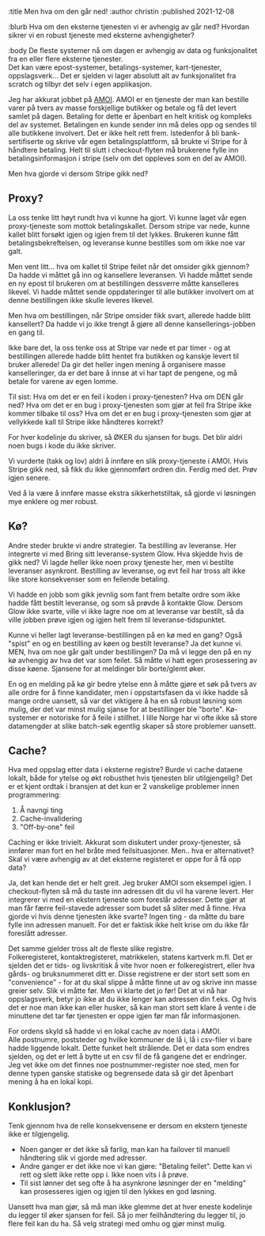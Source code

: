 :title Men hva om den går ned!
:author christin
:published 2021-12-08

:blurb
Hva om den eksterne tjenesten vi er avhengig av går ned? Hvordan sikrer vi en robust tjeneste med eksterne avhengigheter?

:body
De fleste systemer nå om dagen er avhengig av data og funksjonalitet fra en eller flere eksterne tjenester.  
Det kan være epost-systemer, betalings-systemer, kart-tjenester, oppslagsverk... 
Det er sjelden vi lager absolutt alt av funksjonalitet fra scratch og tilbyr det selv i egen applikasjon.

Jeg har akkurat jobbet på [AMOI](https://www.amoi.no). AMOI er en tjeneste der man kan bestille varer på tvers av masse forskjellige butikker og betale og få det levert samlet på dagen. 
Betaling for dette er åpenbart en helt kritisk og kompleks del av systemet. Betalingen en kunde sender inn må deles opp og sendes til alle butikkene involvert.  Det er ikke helt rett frem.
Istedenfor å bli bank-sertifiserte og skrive vår egen betalingsplattform, så brukte vi Stripe for å håndtere betaling.
Helt til slutt i checkout-flyten må brukerene fylle inn betalingsinformasjon i stripe (selv om det oppleves som en del av AMOI).

Men hva gjorde vi dersom Stripe gikk ned? 

## Proxy?
La oss tenke litt høyt rundt hva vi kunne ha gjort. 
Vi kunne laget vår egen proxy-tjeneste som mottok betalingskallet. 
Dersom stripe var nede, kunne kallet blitt forsøkt igjen og igjen frem til det lykkes.
Brukeren kunne fått betalingsbekreftelsen, og leveranse kunne bestilles som om ikke noe var galt.

Men vent litt... hva om kallet til Stripe feilet når det omsider gikk gjennom?
Da hadde vi måttet gå inn og kansellere leveransen.
Vi hadde måttet sende en ny epost til brukeren om at bestillingen dessverre måtte kanselleres likevel.
Vi hadde måttet sende oppdateringer til alle butikker involvert om at denne bestillingen ikke skulle leveres likevel.

Men hva om bestillingen, når Stripe omsider fikk svart, allerede hadde blitt kansellert? 
Da hadde vi jo ikke trengt å gjøre all denne kansellerings-jobben en gang til. 

Ikke bare det, la oss tenke oss at Stripe var nede et par timer - og at bestillingen allerede hadde blitt hentet fra butikken og kanskje levert til bruker allerede! 
Da gir det heller ingen mening å organisere masse kanselleringer, da er det bare å innse at vi har tapt de pengene, og må betale for varene av egen lomme.

Til sist: Hva om det er en feil i koden i proxy-tjenesten? Hva om DEN går ned? 
Hva om det er en bug i proxy-tjenesten som gjør at feil fra Stripe ikke kommer tilbake til oss? 
Hva om det er en bug i proxy-tjenesten som gjør at vellykkede kall til Stripe ikke håndteres korrekt? 

For hver kodelinje du skriver, så ØKER du sjansen for bugs. Det blir aldri noen bugs i kode du ikke skriver.  

Vi vurderte (takk og lov) aldri å innføre en slik proxy-tjeneste i AMOI. Hvis Stripe gikk ned, så fikk du ikke gjennomført ordren din.  Ferdig med det. Prøv igjen senere.

Ved å la være å innføre masse ekstra sikkerhetstiltak, så gjorde vi løsningen mye enklere og mer robust.

## Kø?
Andre steder brukte vi andre strategier.  Ta bestilling av leveranse. Her integrerte vi med Bring sitt leveranse-system Glow. 
Hva skjedde hvis de gikk ned? Vi lagde heller ikke noen proxy tjeneste her, men vi bestilte leveranser asynkront. 
Bestilling av leveranse, og evt feil har tross alt ikke like store konsekvenser som en feilende betaling. 

Vi hadde en jobb som gikk jevnlig som fant frem betalte ordre som ikke hadde fått bestilt leveranse, og som så prøvde å kontakte Glow.
Dersom Glow ikke svarte, ville vi ikke lagre noe om at leveranse var bestilt, så da ville jobben prøve igjen og igjen helt frem til leveranse-tidspunktet.

Kunne vi heller lagt leveranse-bestillingen på en kø med en gang? Også "spist" en og en bestilling av køen og bestilt leveranse? 
Ja det kunne vi. 
MEN, hva om noe går galt under bestillingen? Da må vi legge den på en ny kø avhengig av hva det var som feilet. 
Så måtte vi hatt egen prosessering av disse køene. Sjansene for at meldinger blir borte/glemt øker.  

En og en melding på kø gir bedre ytelse enn å måtte gjøre et søk på tvers av alle ordre for å finne kandidater, 
men i oppstartsfasen da vi ikke hadde så mange ordre uansett, så var det viktigere å ha en så robust løsning som mulig, 
der det var minst mulig sjanse for at bestillinger ble "borte".  Kø-systemer er notoriske for å feile i stillhet. 
I lille Norge har vi ofte ikke så store datamengder at slike batch-søk egentlig skaper så store problemer uansett.

## Cache?
Hva med oppslag etter data i eksterne registre? Burde vi cache dataene lokalt, både for ytelse og økt robusthet hvis tjenesten blir utilgjengelig?
Det er et kjent ordtak i bransjen at det kun er 2 vanskelige problemer innen programmering:
1) Å navngi ting
2) Cache-invalidering
3) "Off-by-one" feil 

Caching er ikke trivielt. Akkurat som diskutert under proxy-tjenester, så innfører man fort en hel bråte med feilsituasjoner.
Men.. hva er alternativet? Skal vi være avhengig av at det eksterne registeret er oppe for å få opp data? 

Ja, det kan hende det er helt greit. Jeg bruker AMOI som eksempel igjen. 
I checkout-flyten så må du taste inn adressen dit du vil ha varene levert. Her integrerer vi med en ekstern tjeneste som foreslår adresser.
Dette gjør at man får færre feil-stavede adresser som budet så sliter med å finne. Hva gjorde vi hvis denne tjenesten ikke svarte? 
Ingen ting - da måtte du bare fylle inn adressen manuelt. For det er faktisk ikke helt krise om du ikke får foreslått adresser.  

Det samme gjelder tross alt de fleste slike registre.  
Folkeregisteret, kontaktregisteret, matrikkelen, statens kartverk m.fl. Det er sjelden det er tids- og livskritisk å vite hvor noen er folkeregistrert, eller hva gårds- og bruksnummeret ditt er.
Disse registrene er der stort sett som en "convenience" - for at du skal slippe å måtte finne ut av og skrive inn masse greier selv. 
Slik vi måtte før. Men vi klarte det jo før! Det at vi nå har oppslagsverk, betyr jo ikke at du ikke lenger kan adressen din f.eks. 
Og hvis det er noe man ikke kan eller husker, så kan man stort sett klare å vente i de minuttene det tar før tjenesten er oppe igjen før man får informasjonen.

For ordens skyld så hadde vi en lokal cache av noen data i AMOI.  
Alle postnumre, poststeder og hvilke kommuner de lå i, lå i csv-filer vi bare hadde liggende lokalt.
Dette funket helt strålende. Det er data som endres sjelden, og det er lett å bytte ut en csv fil de få gangene det er endringer. 
Jeg vet ikke om det finnes noe postnummer-register noe sted, men for denne typen ganske statiske og begrensede data så gir det åpenbart mening å ha en lokal kopi.

## Konklusjon?
Tenk gjennom hva de relle konsekvensene er dersom en ekstern tjeneste ikke er tilgjengelig.

- Noen ganger er det ikke så farlig, man kan ha failover til manuell håndtering slik vi gjorde med adresser.
- Andre ganger er det ikke noe vi kan gjøre: "Betaling feilet". Dette kan vi rett og slett ikke rette opp i. Ikke noen vits i å prøve. 
- Til sist lønner det seg ofte å ha asynkrone løsninger der en "melding" kan prosesseres igjen og igjen til den lykkes en god løsning. 

Uansett hva man gjør, så må man ikke glemme det at hver eneste kodelinje du legger til øker sjansen for feil.
Så jo mer feilhåndtering du legger til, jo flere feil kan du ha. Så velg strategi med omhu og gjør minst mulig.











